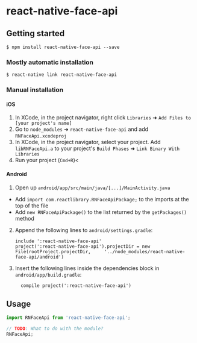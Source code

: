 
# react-native-face-api

## Getting started

`$ npm install react-native-face-api --save`

### Mostly automatic installation

`$ react-native link react-native-face-api`

### Manual installation


#### iOS

1. In XCode, in the project navigator, right click `Libraries` ➜ `Add Files to [your project's name]`
2. Go to `node_modules` ➜ `react-native-face-api` and add `RNFaceApi.xcodeproj`
3. In XCode, in the project navigator, select your project. Add `libRNFaceApi.a` to your project's `Build Phases` ➜ `Link Binary With Libraries`
4. Run your project (`Cmd+R`)<

#### Android

1. Open up `android/app/src/main/java/[...]/MainActivity.java`
  - Add `import com.reactlibrary.RNFaceApiPackage;` to the imports at the top of the file
  - Add `new RNFaceApiPackage()` to the list returned by the `getPackages()` method
2. Append the following lines to `android/settings.gradle`:
  	```
  	include ':react-native-face-api'
  	project(':react-native-face-api').projectDir = new File(rootProject.projectDir, 	'../node_modules/react-native-face-api/android')
  	```
3. Insert the following lines inside the dependencies block in `android/app/build.gradle`:
  	```
      compile project(':react-native-face-api')
  	```


## Usage
```javascript
import RNFaceApi from 'react-native-face-api';

// TODO: What to do with the module?
RNFaceApi;
```
  
